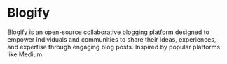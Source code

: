 # Blogify
Blogify is an open-source collaborative blogging platform designed to empower individuals and communities to share their ideas, experiences, and expertise through engaging blog posts. Inspired by popular platforms like Medium

